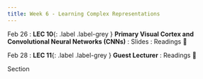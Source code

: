 ```yaml
---
title: Week 6 - Learning Complex Representations
---
```


Feb 26
:  **LEC 10**{: .label .label-grey } **Primary Visual Cortex and Convolutional Neural Networks (CNNs)**
    : Slides
: Readings 📖

Feb 28
: **LEC 11**{: .label .label-grey } **Guest Lecturer**
: Readings 📖

<!--
: * [Face Values (Scientific American)]
🎥
-->

<!--
: * [A beginner’s guide to dimensionality reduction in machine learning](https://canvas.harvard.edu/files/14472118/download?download_frd=1)
: * [Making faces in the brain](https://canvas.harvard.edu/files/14472119/download?download_frd=1)
:  **(Take-home) MIDTERM handed out**{: .label .label-green } 
    : [Midterm](https://canvas.harvard.edu/files/14488382/download?download_frd=1) / [tex](https://canvas.harvard.edu/files/14488384/download?download_frd=1)
-->

Section
